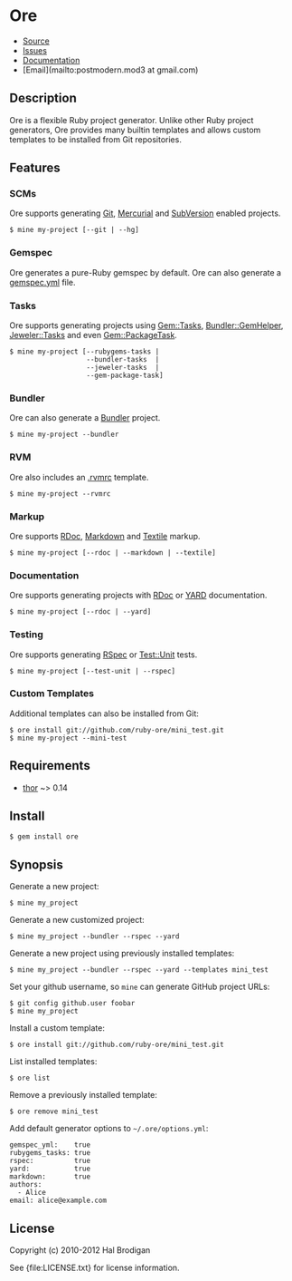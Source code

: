 # Ore

* [Source](https://github.com/ruby-ore/ore)
* [Issues](https://github.com/ruby-ore/ore/issues)
* [Documentation](http://rubydoc.info/gems/ore/frames)
* [Email](mailto:postmodern.mod3 at gmail.com)

## Description

Ore is a flexible Ruby project generator. Unlike other Ruby project
generators, Ore provides many builtin templates and allows custom
templates to be installed from Git repositories.

## Features

### SCMs

Ore supports generating [Git][git], [Mercurial][hg] and [SubVersion][svn]
enabled projects.

    $ mine my-project [--git | --hg]

### Gemspec

Ore generates a pure-Ruby gemspec by default. Ore can also generate a
[gemspec.yml] file.

### Tasks

Ore supports generating projects using [Gem::Tasks][rubygems_tasks],
[Bundler::GemHelper][bundler], [Jeweler::Tasks][jeweler] and even
[Gem::PackageTask][gem_package_task].

    $ mine my-project [--rubygems-tasks |
                       --bundler-tasks  |
                       --jeweler-tasks  |
                       --gem-package-task]

### Bundler

Ore can also generate a [Bundler][bundler] project.

    $ mine my-project --bundler

### RVM

Ore also includes an [.rvmrc] template.

    $ mine my-project --rvmrc

### Markup

Ore supports [RDoc][rdoc], [Markdown][markdown] and [Textile][textile] markup.

    $ mine my-project [--rdoc | --markdown | --textile]

### Documentation

Ore supports generating projects with [RDoc][rdoc] or [YARD][yard]
documentation.

    $ mine my-project [--rdoc | --yard]

### Testing

Ore supports generating [RSpec][rspec] or [Test::Unit][test_unit] tests.

    $ mine my-project [--test-unit | --rspec]

### Custom Templates

Additional templates can also be installed from Git:

    $ ore install git://github.com/ruby-ore/mini_test.git
    $ mine my-project --mini-test

## Requirements

* [thor](http://github.com/wycats/thor) ~> 0.14

## Install

    $ gem install ore

## Synopsis

Generate a new project:

    $ mine my_project

Generate a new customized project:

    $ mine my_project --bundler --rspec --yard

Generate a new project using previously installed templates:

    $ mine my_project --bundler --rspec --yard --templates mini_test

Set your github username, so `mine` can generate GitHub project URLs:

    $ git config github.user foobar
    $ mine my_project

Install a custom template:

    $ ore install git://github.com/ruby-ore/mini_test.git

List installed templates:

    $ ore list

Remove a previously installed template:

    $ ore remove mini_test

Add default generator options to `~/.ore/options.yml`:

    gemspec_yml:    true
    rubygems_tasks: true
    rspec:          true
    yard:           true
    markdown:       true
    authors:
      - Alice
    email: alice@example.com

## License

Copyright (c) 2010-2012 Hal Brodigan

See {file:LICENSE.txt} for license information.

[git]: http://git-scm.com/
[hg]: http://mercurial.selenic.com/
[svn]: http://subversion.tigris.org/
[gemspec.yml]: https://github.com/ruby-ore/ore/blob/master/gemspec.yml
[rubygems_tasks]: https://github.com/postmodern/rubygems-tasks#readme
[bundler]: http://gembundler.com/
[jeweler]: https://github.com/technicalpickles/jeweler#readme
[gem_package_task]: http://rubygems.rubyforge.org/rubygems-update/Gem/PackageTask.html
[.rvmrc]: https://rvm.io/workflow/rvmrc/#project
[rdoc]: http://rdoc.rubyforge.org/
[markdown]: http://daringfireball.net/projects/markdown/
[textile]: http://textile.sitemonks.com/
[yard]: http://yardoc.org/
[rspec]: http://rspec.info/
[test_unit]: http://test-unit.rubyforge.org/
